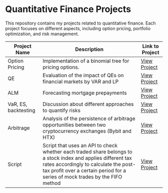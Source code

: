 # Quantitative Finance Projects

This repository contains my projects related to quantitative finance. Each project focuses on different aspects, including option pricing, portfolio optimization, and risk management.

| Project Name       | Description                                   | Link to Project                              |
|--------------------|-----------------------------------------------|----------------------------------------------|
| Option Pricing     | Implementation of a binomial tree for pricing options. | [View Project](./option_pricing.ipynb)       |
| QE | Evaluation of the impact of QEs on financial markets by VAR and LP | [View Project](./Thesis.ipynb)  |
| ALM | Forecasting mortgage prepayments | [View Project](./ING) |
| VaR, ES, backtesting | Discussion about different approaches to quantify risks | [View Project](./VaR.ipynb) |
| Arbitrage | Analysis of the persistence of arbitrage opportunities between two cryptocurrency exchanges (Bybit and HTX) | [View Project](./arbitrage) |
| Script | Script that uses an API to check whether each traded share belongs to a stock index and applies different tax rates accordingly to calculate the post-tax profit over a certain period for a series of mock trades by the FIFO method | [View Project](./script) |
